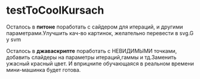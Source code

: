 # testToCoolKursach
Осталось в **питоне** поработать с сайдером для итераций, и другими параметрами.Улучшить кач-во картинок, желательно перевести в svg.G у svm


Осталось в **джаваскрипте** поработать с НЕВИДИМЫМИ точками, добавить слайдеры на параметры итераций,гаммы и тд.Заменить ужасный красный цвет. И вприцнипе обучающаяся в реальном времени мини-машинка будет готова.
